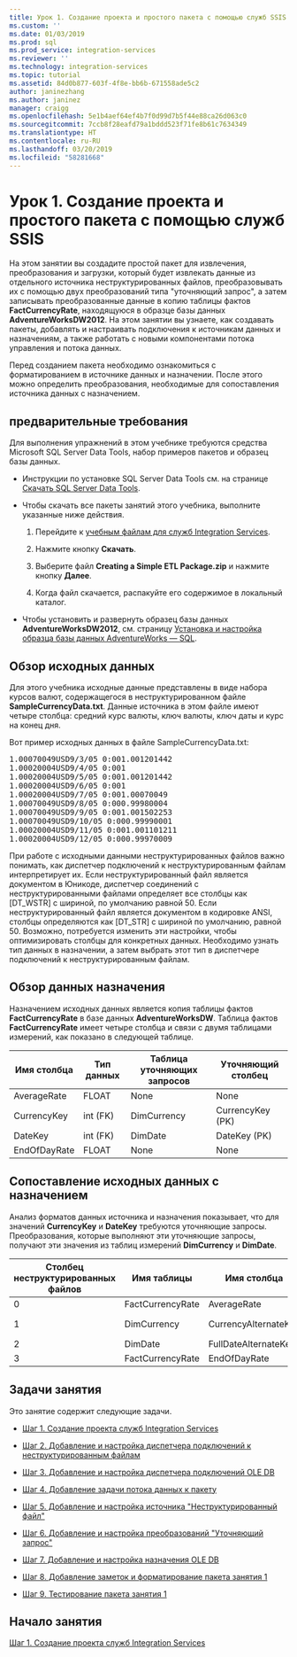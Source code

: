 ```yaml
---
title: Урок 1. Создание проекта и простого пакета с помощью служб SSIS | Документация Майкрософт
ms.custom: ''
ms.date: 01/03/2019
ms.prod: sql
ms.prod_service: integration-services
ms.reviewer: ''
ms.technology: integration-services
ms.topic: tutorial
ms.assetid: 84d0b877-603f-4f8e-bb6b-671558ade5c2
author: janinezhang
ms.author: janinez
manager: craigg
ms.openlocfilehash: 5e1b4aef64ef4b7f0d99d7b5f44e88ca26d063c0
ms.sourcegitcommit: 7ccb8f28eafd79a1bddd523f71fe8b61c7634349
ms.translationtype: HT
ms.contentlocale: ru-RU
ms.lasthandoff: 03/20/2019
ms.locfileid: "58281668"
---
```

# <a name="lesson-1-create-a-project-and-basic-package-with-ssis"></a>Урок 1. Создание проекта и простого пакета с помощью служб SSIS

На этом занятии вы создадите простой пакет для извлечения, преобразования и загрузки, который будет извлекать данные из отдельного источника неструктурированных файлов, преобразовывать их с помощью двух преобразований типа "уточняющий запрос", а затем записывать преобразованные данные в копию таблицы фактов **FactCurrencyRate**, находящуюся в образце базы данных **AdventureWorksDW2012**. На этом занятии вы узнаете, как создавать пакеты, добавлять и настраивать подключения к источникам данных и назначениям, а также работать с новыми компонентами потока управления и потока данных.  
  
Перед созданием пакета необходимо ознакомиться с форматированием в источнике данных и назначении. После этого можно определить преобразования, необходимые для сопоставления источника данных с назначением.  

## <a name="prerequisites"></a>предварительные требования

Для выполнения упражнений в этом учебнике требуются средства Microsoft SQL Server Data Tools, набор примеров пакетов и образец базы данных.

* Инструкции по установке SQL Server Data Tools см. на странице [Скачать SQL Server Data Tools](../ssdt/download-sql-server-data-tools-ssdt.md).  
  
* Чтобы скачать все пакеты занятий этого учебника, выполните указанные ниже действия.

    1.  Перейдите к [учебным файлам для служб Integration Services](https://www.microsoft.com/en-us/download/details.aspx?id=56827).

    2.  Нажмите кнопку **Скачать**.

    3.  Выберите файл **Creating a Simple ETL Package.zip** и нажмите кнопку **Далее**.

    4.  Когда файл скачается, распакуйте его содержимое в локальный каталог.  

* Чтобы установить и развернуть образец базы данных **AdventureWorksDW2012**, см. страницу [Установка и настройка образца базы данных AdventureWorks — SQL](../samples/adventureworks-install-configure.md).
  
## <a name="look-at-the-source-data"></a>Обзор исходных данных
Для этого учебника исходные данные представлены в виде набора курсов валют, содержащегося в неструктурированном файле **SampleCurrencyData.txt**. Данные источника в этом файле имеют четыре столбца: средний курс валюты, ключ валюты, ключ даты и курс на конец дня.  
  
Вот пример исходных данных в файле SampleCurrencyData.txt:  
  
<pre>1.00070049USD9/3/05 0:001.001201442  
1.00020004USD9/4/05 0:001  
1.00020004USD9/5/05 0:001.001201442  
1.00020004USD9/6/05 0:001  
1.00020004USD9/7/05 0:001.00070049  
1.00070049USD9/8/05 0:000.99980004  
1.00070049USD9/9/05 0:001.001502253  
1.00070049USD9/10/05 0:000.99990001  
1.00020004USD9/11/05 0:001.001101211  
1.00020004USD9/12/05 0:000.99970009</pre>  
  
При работе с исходными данными неструктурированных файлов важно понимать, как диспетчер подключений к неструктурированным файлам интерпретирует их. Если неструктурированный файл является документом в Юникоде, диспетчер соединений с неструктурированными файлами определяет все столбцы как [DT_WSTR] с шириной, по умолчанию равной 50. Если неструктурированный файл является документом в кодировке ANSI, столбцы определяются как [DT_STR] с шириной по умолчанию, равной 50. Возможно, потребуется изменить эти настройки, чтобы оптимизировать столбцы для конкретных данных. Необходимо узнать тип данных в назначении, а затем выбрать этот тип в диспетчере подключений к неструктурированным файлам.  
  
## <a name="look-at-the-destination-data"></a>Обзор данных назначения
Назначением исходных данных является копия таблицы фактов **FactCurrencyRate** в базе данных **AdventureWorksDW**. Таблица фактов **FactCurrencyRate** имеет четыре столбца и связи с двумя таблицами измерений, как показано в следующей таблице.  
  
|Имя столбца|Тип данных|Таблица уточняющих запросов|Уточняющий столбец|  
|---------------|-------------|----------------|-----------------|  
|AverageRate|FLOAT|None|None|  
|CurrencyKey|int (FK)|DimCurrency|CurrencyKey (PK)|  
|DateKey|int (FK)|DimDate|DateKey (PK)|  
|EndOfDayRate|FLOAT|None|None|  
  
## <a name="map-the-source-data-to-the-destination"></a>Сопоставление исходных данных с назначением  
Анализ форматов данных источника и назначения показывает, что для значений **CurrencyKey** и **DateKey** требуются уточняющие запросы. Преобразования, которые выполняют эти уточняющие запросы, получают эти значения из таблиц измерений **DimCurrency** и **DimDate**.  
  
|Столбец неструктурированных файлов|Имя таблицы|Имя столбца|Тип данных|  
|--------------------|--------------|---------------|-------------|  
|0|FactCurrencyRate|AverageRate|float|  
|1|DimCurrency|CurrencyAlternateKey|nchar (3)|  
|2|DimDate|FullDateAlternateKey|Дата|  
|3|FactCurrencyRate|EndOfDayRate|FLOAT|  
  
## <a name="lesson-tasks"></a>Задачи занятия  
Это занятие содержит следующие задачи.  
  
-   [Шаг 1. Создание проекта служб Integration Services](../integration-services/lesson-1-1-creating-a-new-integration-services-project.md)  
  
-   [Шаг 2. Добавление и настройка диспетчера подключений к неструктурированным файлам](../integration-services/lesson-1-2-adding-and-configuring-a-flat-file-connection-manager.md)  
  
-   [Шаг 3. Добавление и настройка диспетчера подключений OLE DB](../integration-services/lesson-1-3-adding-and-configuring-an-ole-db-connection-manager.md)  
  
-   [Шаг 4. Добавление задачи потока данных к пакету](../integration-services/lesson-1-4-adding-a-data-flow-task-to-the-package.md)  
  
-   [Шаг 5. Добавление и настройка источника "Неструктурированный файл"](../integration-services/lesson-1-5-adding-and-configuring-the-flat-file-source.md)  
  
-   [Шаг 6. Добавление и настройка преобразований "Уточняющий запрос"](../integration-services/lesson-1-6-adding-and-configuring-the-lookup-transformations.md)  
  
-   [Шаг 7. Добавление и настройка назначения OLE DB](../integration-services/lesson-1-7-adding-and-configuring-the-ole-db-destination.md)  
  
-   [Шаг 8. Добавление заметок и форматирование пакета занятия 1](../integration-services/lesson-1-8-making-the-lesson-1-package-easier-to-understand.md)  
  
-   [Шаг 9. Тестирование пакета занятия 1](../integration-services/lesson-1-9-testing-the-lesson-1-tutorial-package.md)  
  
## <a name="start-the-lesson"></a>Начало занятия  
[Шаг 1. Создание проекта служб Integration Services](../integration-services/lesson-1-1-creating-a-new-integration-services-project.md)  
  
